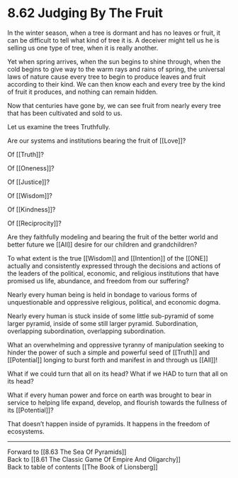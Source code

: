 # 8.62 Judging By The Fruit

In the winter season, when a tree is dormant and has no leaves or fruit, it can be difficult to tell what kind of tree it is. A deceiver might tell us he is selling us one type of tree, when it is really another.

Yet when spring arrives, when the sun begins to shine through, when the cold begins to give way to the warm rays and rains of spring, the universal laws of nature cause every tree to begin to produce leaves and fruit according to their kind. We can then know each and every tree by the kind of fruit it produces, and nothing can remain hidden.

Now that centuries have gone by, we can see fruit from nearly every tree that has been cultivated and sold to us.

Let us examine the trees Truthfully. 

Are our systems and institutions bearing the fruit of [[Love]]?

Of [[Truth]]? 

Of [[Oneness]]? 

Of [[Justice]]? 

Of [[Wisdom]]? 

Of [[Kindness]]? 

Of [[Reciprocity]]? 

Are they faithfully modeling and bearing the fruit of the better world and better future we [[All]] desire for our children and grandchildren?

To what extent is the true [[Wisdom]] and [[Intention]] of the [[ONE]] actually and consistently expressed through the decisions and actions of the leaders of the political, economic, and religious institutions that have promised us life, abundance, and freedom from our suffering?

Nearly every human being is held in bondage to various forms of unquestionable and oppressive religious, political, and economic dogma.

Nearly every human is stuck inside of some little sub-pyramid of some larger pyramid, inside of some still larger pyramid. Subordination, overlapping subordination, overlapping subordination.

What an overwhelming and oppressive tyranny of manipulation seeking to hinder the power of such a simple and powerful seed of [[Truth]] and [[Potential]] longing to burst forth and manifest in and through us [[All]]!

What if we could turn that all on its head? What if we HAD to turn that all on its head?

What if every human power and force on earth was brought to bear in service to helping life expand, develop, and flourish towards the fullness of its [[Potential]]?

That doesn’t happen inside of pyramids. It happens in the freedom of ecosystems.

___

Forward to [[8.63 The Sea Of Pyramids]]     
Back to [[8.61 The Classic Game Of Empire And Oligarchy]]     
Back to table of contents [[The Book of Lionsberg]]  
